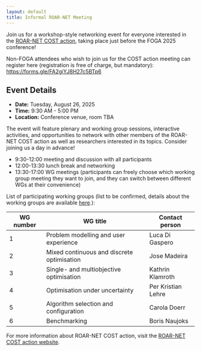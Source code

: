 ```yaml
---
layout: default
title: Informal ROAR-NET Meeting
---
```


Join us for a workshop-style networking event for everyone interested in the <a href="https://roar-net.eu/" target="_blank">ROAR-NET COST action</a>, taking place just before the FOGA 2025 conference!

Non-FOGA attendees who wish to join us for the COST action meeting can register here (registration is free of charge, but mandatory): <https://forms.gle/FA2giYJ8H27c5BTp6>

## Event Details

- **Date:** Tuesday, August 26, 2025
- **Time:** 9:30 AM - 5:00 PM
- **Location:** Conference venue, room TBA

The event will feature plenary and working group sessions, interactive activities, and opportunities to network with other members of the ROAR-NET COST action as well as researchers interested in its topics. Consider joining us a day in advance!

- 9:30-12:00 meeting and discussion with all participants
- 12:00-13:30 lunch break and networking
- 13:30-17:00 WG meetings (participants can freely choose which working group meeting they want to join, and they can switch between different WGs at their convenience)

List of participating working groups (list to be confirmed, details about the working groups are available <a href="https://roar-net.eu/wg/">here</a>.):

| WG number | WG title                                   | Contact person      |
|-----------|--------------------------------------------|---------------------|
| 1         | Problem modelling and user experience      | Luca Di Gaspero     |
| 2         | Mixed continuous and discrete optimisation | Jose Madeira        |
| 3         | Single- and multiobjective optimisation    | Kathrin Klamroth    |
| 4         | Optimisation under uncertainty             | Per Kristian Lehre  |
| 5         | Algorithm selection and configuration      | Carola Doerr        |
| 6         | Benchmarking                               | Boris Naujoks       |

For more information about ROAR-NET COST action, visit the <a href="https://roar-net.eu/" target="_blank">ROAR-NET COST action website</a>.
